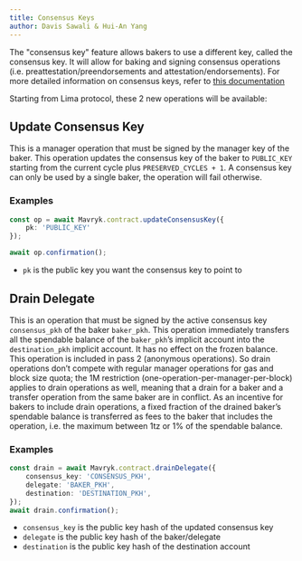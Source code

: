 ```yaml
---
title: Consensus Keys
author: Davis Sawali & Hui-An Yang
---
```


The "consensus key" feature allows bakers to use a different key, called the consensus key. It will allow for baking and signing consensus operations (i.e. preattestation/preendorsements and attestation/endorsements). For more detailed information on consensus keys, refer to [this documentation](https://protocol.mavryk.org/protocols/015_lima.html?highlight=update%20consensus%20key#consensus-key)

Starting from Lima protocol, these 2 new operations will be available:

## Update Consensus Key
This is a manager operation that must be signed by the manager key of the baker. This operation updates the consensus key of the baker to `PUBLIC_KEY` starting from the current cycle plus `PRESERVED_CYCLES + 1`. A consensus key can only be used by a single baker, the operation will fail otherwise.

### Examples
```typescript
const op = await Mavryk.contract.updateConsensusKey({
    pk: 'PUBLIC_KEY'
});

await op.confirmation();
```
- `pk` is the public key you want the consensus key to point to


## Drain Delegate
This is an operation that must be signed by the active consensus key `consensus_pkh` of the baker `baker_pkh`. This operation immediately transfers all the spendable balance of the `baker_pkh`’s implicit account into the `destination_pkh` implicit account. It has no effect on the frozen balance. This operation is included in pass 2 (anonymous operations). So drain operations don’t compete with regular manager operations for gas and block size quota; the 1M restriction (one-operation-per-manager-per-block) applies to drain operations as well, meaning that a drain for a baker and a transfer operation from the same baker are in conflict. As an incentive for bakers to include drain operations, a fixed fraction of the drained baker’s spendable balance is transferred as fees to the baker that includes the operation, i.e. the maximum between 1tz or 1% of the spendable balance.

### Examples
```typescript
const drain = await Mavryk.contract.drainDelegate({
    consensus_key: 'CONSENSUS_PKH',
    delegate: 'BAKER_PKH',
    destination: 'DESTINATION_PKH',
});
await drain.confirmation();
```

- `consensus_key` is the public key hash of the updated consensus key
- `delegate` is the public key hash of the baker/delegate
- `destination` is the public key hash of the destination account
